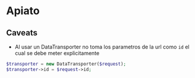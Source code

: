 # Apiato

## Caveats
- Al usar un DataTransporter no toma los parametros de la url como `id` el cual se debe meter explicitamente
```php
$transporter = new DataTransporter($request);
$transporter->id = $request->id;
```